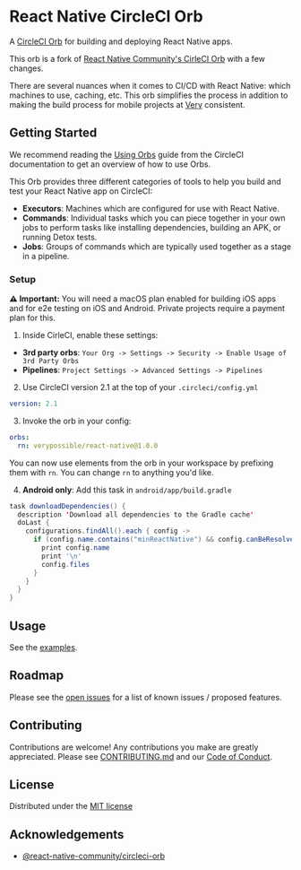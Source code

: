 # React Native CircleCI Orb

A [CircleCI Orb](https://circleci.com/orbs/) for building and deploying React Native apps.

This orb is a fork of [React Native Community's CirleCI Orb](https://github.com/react-native-community/react-native-circleci-orb.git) with a few changes.

There are several nuances when it comes to CI/CD with React Native: which machines to use, caching, etc. This orb simplifies the process in addition to making the build process for mobile projects at [Very](https://verypossible.com) consistent.

## Getting Started

We recommend reading the [Using Orbs](https://circleci.com/docs/2.0/using-orbs/) guide from the CircleCI documentation to get an overview of how to use Orbs.

This Orb provides three different categories of tools to help you build and test your React Native app on CircleCI:

- **Executors**: Machines which are configured for use with React Native.
- **Commands**: Individual tasks which you can piece together in your own jobs to perform tasks like installing dependencies, building an APK, or running Detox tests.
- **Jobs**: Groups of commands which are typically used together as a stage in a pipeline.

### Setup

**⚠️ Important:** You will need a macOS plan enabled for building iOS apps and for e2e testing on iOS and Android. Private projects require a payment plan for this.

1. Inside CirleCI, enable these settings:

- **3rd party orbs**: `Your Org -> Settings -> Security -> Enable Usage of 3rd Party Orbs`
- **Pipelines**: `Project Settings -> Advanced Settings -> Pipelines`

2. Use CircleCI version 2.1 at the top of your `.circleci/config.yml`

```yml
version: 2.1
```

3. Invoke the orb in your config:

```yml
orbs:
  rn: verypossible/react-native@1.0.0
```

You can now use elements from the orb in your workspace by prefixing them with `rn`. You can change `rn` to anything you'd like.

4. **Android only**: Add this task in `android/app/build.gradle`

```java
task downloadDependencies() {
  description 'Download all dependencies to the Gradle cache'
  doLast {
    configurations.findAll().each { config ->
      if (config.name.contains("minReactNative") && config.canBeResolved) {
        print config.name
        print '\n'
        config.files
      }
    }
  }
}
```

## Usage

See the [examples](./src/examples).

## Roadmap

Please see the [open issues](https://github.com/verypossible-labs/rn-circleci-orb/issues) for a list of known issues / proposed features.

## Contributing

Contributions are welcome! Any contributions you make are greatly appreciated. Please see [CONTRIBUTING.md](./CONTRIBUTING.md) and our [Code of Conduct](./CODE_OF_CONDUCT.md).

## License

Distributed under the [MIT license](https://github.com/verypossible-labs/rn-circleci-orb/blob/master/LICENSE)

## Acknowledgements

- [@react-native-community/circleci-orb](https://github.com/react-native-community/react-native-circleci-orb.git)
